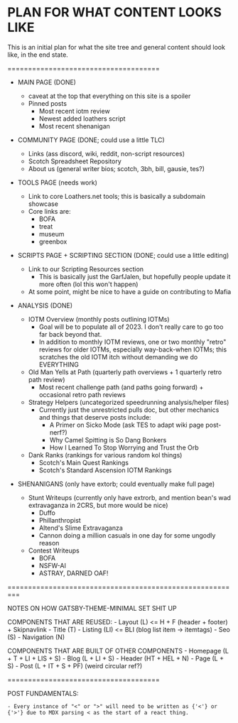 # PLAN FOR WHAT CONTENT LOOKS LIKE

This is an initial plan for what the site tree and general content should look like, in the end state.

=====================================

- MAIN PAGE (DONE)
    - caveat at the top that everything on this site is a spoiler
    - Pinned posts 
        - Most recent iotm review 
        - Newest added loathers script
        - Most recent shenanigan

- COMMUNITY PAGE (DONE; could use a little TLC)
    - Links (ass discord, wiki, reddit, non-script resources)
    - Scotch Spreadsheet Repository
    - About us (general writer bios; scotch, 3bh, bill, gausie, tes?)

- TOOLS PAGE (needs work)
    - Link to core Loathers.net tools; this is basically a subdomain showcase
    - Core links are:
        - BOFA
        - treat
        - museum
        - greenbox

- SCRIPTS PAGE + SCRIPTING SECTION (DONE; could use a little editing)
    - Link to our Scripting Resources section
        - This is basically just the GarfJalen, but hopefully people update it more often (lol this won't happen)
    - At some point, might be nice to have a guide on contributing to Mafia

- ANALYSIS (DONE)
    - IOTM Overview (monthly posts outlining IOTMs)
        - Goal will be to populate all of 2023. I don't really care to go too far back beyond that.
        - In addition to monthly IOTM reviews, one or two monthly "retro" reviews for older IOTMs, especially way-back-when IOTMs; this scratches the old IOTM itch without demanding we do EVERYTHING
    - Old Man Yells at Path (quarterly path overviews + 1 quarterly retro path review)
        - Most recent challenge path (and paths going forward) + occasional retro path reviews
    - Strategy Helpers (uncategorized speedrunning analysis/helper files)
        - Currently just the unrestricted pulls doc, but other mechanics and things that deserve posts include:
            - A Primer on Sicko Mode (ask TES to adapt wiki page post-nerf?)
            - Why Camel Spitting is So Dang Bonkers
            - How I Learned To Stop Worrying and Trust the Orb
    - Dank Ranks (rankings for various random kol things)
        - Scotch's Main Quest Rankings
        - Scotch's Standard Ascension IOTM Rankings

- SHENANIGANS (only have extorb; could eventually make full page)
    - Stunt Writeups (currently only have extrorb, and mention bean's wad extravaganza in 2CRS, but more would be nice)
        - Duffo
        - Phillanthropist
        - Altend's Slime Extravaganza
        - Cannon doing a million casuals in one day for some ungodly reason
    - Contest Writeups
        - BOFA
        - NSFW-AI
        - ASTRAY, DARNED OAF!

=========================================================

NOTES ON HOW GATSBY-THEME-MINIMAL SET SHIT UP

COMPONENTS THAT ARE REUSED:
    - Layout (L) <= H + F (header + footer) + Skipnavlink
    - Title (T)
    - Listing (LI) <= BLI (blog list item -> itemtags)
    <!-- - List (LIS) -->
    - Seo (S)
    <!-- - Code (C) <= Copy (CO) -->
    <!-- - HeaderExternalLinks (HEL) -->
    <!-- - HeaderTitle (HT) -->
    - Navigation (N)
    <!-- - Post Footer (PF) <= post (for type?) -->

COMPONENTS THAT ARE BUILT OF OTHER COMPONENTS
    - Homepage (L + T + LI + LIS + S)
    - Blog (L + LI + S)
    - Header (HT + HEL + N)
    <!-- - mdxcomponents (C + T) -->
    - Page (L + S)
    - Post (L + IT + S + PF) (weird circular ref?)
    <!-- - Tag (L +LI + S) -->

=====================================

POST FUNDAMENTALS:

    - Every instance of "<" or ">" will need to be written as {'<'} or {'>'} due to MDX parsing < as the start of a react thing.